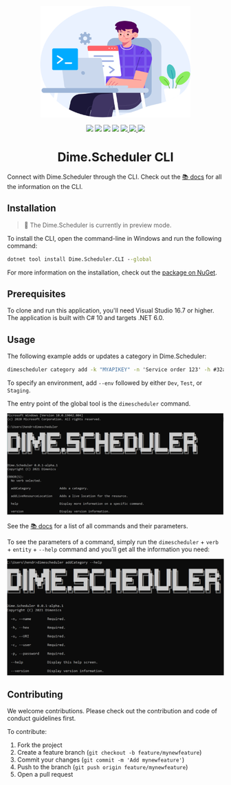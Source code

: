<p align="center">
    <img src="assets/connect.svg?raw=true" width=350>
</p>

<p align="center">
<img src="https://img.shields.io/nuget/vpre/Dime.Scheduler.CLI?style=flat-square" />
<img src="https://img.shields.io/azure-devops/build/dimesoftware/Dime%20Software/204?style=flat-square" /> 
<img src="https://img.shields.io/azure-devops/coverage/dimesoftware/Dime%20Software/204">
<a href="https://codeclimate.com/github/dime-scheduler/ds-cli/maintainability"><img src="https://api.codeclimate.com/v1/badges/68140b51ba67c1fbf36e/maintainability" /></a> 
 <a href="https://github.com/dime-scheduler/ds-cli/discussions">
  <img src="https://img.shields.io/badge/chat-discussions-brightgreen?style=flat-square"> <img src="https://img.shields.io/badge/License-MIT-brightgreen.svg?style=flat-square"/> <img src="https://img.shields.io/badge/PRs-welcome-brightgreen.svg?style=flat-square" />
</a>
</p>
<h1 align="center">Dime.Scheduler CLI</h1>

Connect with Dime.Scheduler through the CLI. Check out the [📚 docs](https://docs.dimescheduler.com/develop/cli/intro) for all the information on the CLI.

## Installation

> 🚧 The Dime.Scheduler is currently in preview mode.

To install the CLI, open the command-line in Windows and run the following command:

```cmd
dotnet tool install Dime.Scheduler.CLI --global
```

For more information on the installation, check out the [package on NuGet](https://www.nuget.org/packages/Dime.Scheduler.CLI/).

## Prerequisites

To clone and run this application, you'll need Visual Studio 16.7 or higher. The application is built with C# 10 and targets .NET 6.0.

## Usage

The following example adds or updates a category in Dime.Scheduler:

```cmd
dimescheduler category add -k "MYAPIKEY" -n 'Service order 123' -h #32a852
```

To specify an environment, add `--env` followed by either `Dev`, `Test`, or `Staging`.

The entry point of the global tool is the `dimescheduler` command.

<img src="assets/cmd.png" />

See the [📚 docs](https://docs.dimescheduler.com/develop/cli/intro) for a list of all commands and their parameters.

To see the parameters of a command, simply run the `dimescheduler` + `verb` + `entity` + `--help` command and you'll get all the information you need:

<img src="assets/cmd-command.png" />

## Contributing

We welcome contributions. Please check out the contribution and code of conduct guidelines first.

To contribute:

1. Fork the project
2. Create a feature branch (`git checkout -b feature/mynewfeature`)
3. Commit your changes (`git commit -m 'Add mynewfeature'`)
4. Push to the branch (`git push origin feature/mynewfeature`)
5. Open a pull request
